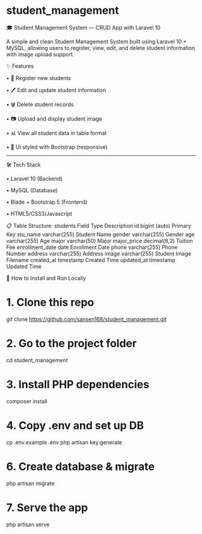 # student_management

🎓 Student Management System — CRUD App with Laravel 10

A simple and clean Student Management System built using Laravel 10 + MySQL, allowing users to register, view, edit, and delete student information with image upload support.

✨ Features

•	🧾 Register new students

•	🖊️ Edit and update student information

•	🗑️ Delete student records

•	📷 Upload and display student image

•	📊 View all student data in table format

•	🎨 UI styled with Bootstrap (responsive)
________________________________________
🛠️ Tech Stack

•	Laravel 10 (Backend)

•	MySQL (Database)

•	Blade + Bootstrap 5 (Frontend)

•	HTML5/CSS3/Javascript

📋 Table Structure: students
Field	              Type	                Description
id	                bigint (auto)	        Primary Key
stu_name    	      varchar(255)	        Student Name
gender	            varchar(255)	        Gender
age	                varchar(255)	        Age
major	              varchar(50)	          Major
major_price	        decimal(8,2)        	Tuition Fee
enrollment_date	    date	                Enrollment Date
phone	              varchar(255)	        Phone Number
address            	varchar(255)	        Address
image	              varchar(255)	        Student Image Filename
created_at	        timestamp	            Created Time
updated_at	        timestamp	            Updated Time

🚀 How to Install and Run Locally

# 1. Clone this repo
git clone https://github.com/sansen168/student_management.git

# 2. Go to the project folder
cd student_management

# 3. Install PHP dependencies
composer install

# 4. Copy .env and set up DB
cp .env.example .env
php artisan key:generate

# 6. Create database & migrate
php artisan migrate

# 7. Serve the app
php artisan serve

